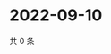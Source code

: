 # 2022-09-10

共 0 条

<!-- BEGIN WEIBO -->
<!-- 最后更新时间 Sat Sep 10 2022 08:33:50 GMT+0800 (China Standard Time) -->

<!-- END WEIBO -->
